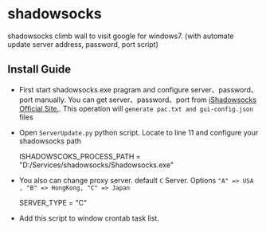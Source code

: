 # shadowsocks
shadowsocks climb wall to visit google for windows7. (with automate update server address, password, port script)

## Install Guide
* First start shadowsocks.exe pragram and configure server、password、port manually. You can get server、password、port from [iShadowsocks Official Site.](http://www.ishadowsocks.com/). This operation will `generate pac.txt and gui-config.json` files

* Open `ServerUpdate.py` python script. Locate to line 11 and configure your shadowsocks path  

    ISHADOWSCOKS_PROCESS_PATH = "D:/Services/shadowsocks/Shadowsocks.exe"
* You also can change proxy server. default `C` Server. Options `"A" => USA , "B" => HongKong, "C" => Japan`

    SERVER_TYPE = "C"

* Add this script to window crontab task list.
